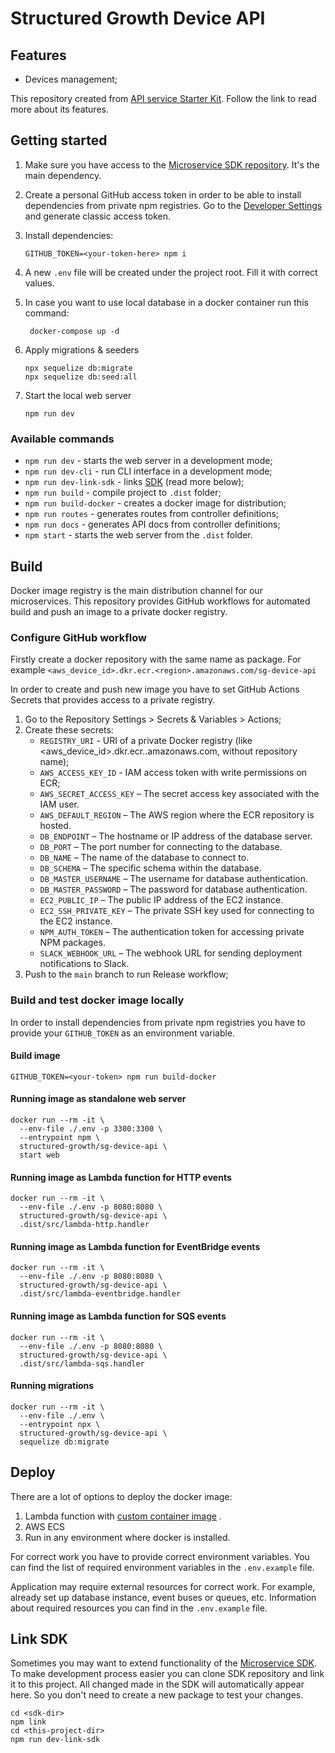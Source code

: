 # Structured Growth Device API

## Features

- Devices management;

This repository created from [API service Starter Kit](https://github.com/Structured-Growth/api-service-starter-kit).
Follow the link to read more about its features.

## Getting started

1. Make sure you have access to
   the [Microservice SDK repository](https://github.com/Structured-Growth/microservice-sdk-ts). It's the main
   dependency.

2. Create a personal GitHub access token in order to be able to install dependencies from private npm registries. Go to
   the [Developer Settings](https://github.com/settings/tokens) and generate classic access token.

3. Install dependencies:
    ```shell
    GITHUB_TOKEN=<your-token-here> npm i
    ```

4. A new `.env` file will be created under the project root. Fill it with correct values.

6. In case you want to use local database in a docker container run this command:
    ```shell
     docker-compose up -d
     ```

7. Apply migrations & seeders
    ```shell
    npx sequelize db:migrate
    npx sequelize db:seed:all
    ```

8. Start the local web server
    ```shell
    npm run dev
    ```

### Available commands

- `npm run dev` - starts the web server in a development mode;
- `npm run dev-cli` - run CLI interface in a development mode;
- `npm run dev-link-sdk` - links [SDK]((https://github.com/Structured-Growth/microservice-sdk-ts)) (read more below);
- `npm run build` - compile project to `.dist` folder;
- `npm run build-docker` - creates a docker image for distribution;
- `npm run routes` - generates routes from controller definitions;
- `npm run docs` - generates API docs from controller definitions;
- `npm start` - starts the web server from the `.dist` folder.

## Build

Docker image registry is the main distribution channel for our microservices. This repository provides GitHub workflows
for automated build and push an image to a private docker registry.

### Configure GitHub workflow

Firstly create a docker repository with the same name as package. For
example `<aws_device_id>.dkr.ecr.<region>.amazonaws.com/sg-device-api`

In order to create and push new image you have to set GitHub Actions Secrets that provides access to a private registry.

1. Go to the Repository Settings > Secrets & Variables > Actions;
2. Create these secrets:
    - `REGISTRY_URI` - URI of a private Docker registry (like <aws_device_id>.dkr.ecr.<region>.amazonaws.com, without
      repository name);
    - `AWS_ACCESS_KEY_ID` - IAM access token with write permissions on ECR;
   - `AWS_SECRET_ACCESS_KEY` – The secret access key associated with the IAM user.
   - `AWS_DEFAULT_REGION` – The AWS region where the ECR repository is hosted.
   - `DB_ENDPOINT` – The hostname or IP address of the database server.
   - `DB_PORT` – The port number for connecting to the database.
   - `DB_NAME` – The name of the database to connect to.
   - `DB_SCHEMA` – The specific schema within the database.
   - `DB_MASTER_USERNAME` – The username for database authentication.
   - `DB_MASTER_PASSWORD` – The password for database authentication.
   - `EC2_PUBLIC_IP` – The public IP address of the EC2 instance.
   - `EC2_SSH_PRIVATE_KEY` – The private SSH key used for connecting to the EC2 instance.
   - `NPM_AUTH_TOKEN` – The authentication token for accessing private NPM packages.
   - `SLACK_WEBHOOK_URL` – The webhook URL for sending deployment notifications to Slack.
3. Push to the `main` branch to run Release workflow;

### Build and test docker image locally

In order to install dependencies from private npm registries you have to provide your `GITHUB_TOKEN` as an environment
variable.

#### Build image

```
GITHUB_TOKEN=<your-token> npm run build-docker
```

#### Running image as standalone web server

```shell
docker run --rm -it \
  --env-file ./.env -p 3300:3300 \
  --entrypoint npm \
  structured-growth/sg-device-api \
  start web
```

#### Running image as Lambda function for HTTP events

```shell
docker run --rm -it \
  --env-file ./.env -p 8080:8080 \
  structured-growth/sg-device-api \
  .dist/src/lambda-http.handler
```

#### Running image as Lambda function for EventBridge events

```shell
docker run --rm -it \
  --env-file ./.env -p 8080:8080 \
  structured-growth/sg-device-api \
  .dist/src/lambda-eventbridge.handler
```

#### Running image as Lambda function for SQS events

```shell
docker run --rm -it \
  --env-file ./.env -p 8080:8080 \
  structured-growth/sg-device-api \
  .dist/src/lambda-sqs.handler
```

#### Running migrations

```shell
docker run --rm -it \
  --env-file ./.env \
  --entrypoint npx \
  structured-growth/sg-device-api \
  sequelize db:migrate
```

## Deploy

There are a lot of options to deploy the docker image:

1. Lambda function
   with [custom container image](https://docs.aws.amazon.com/AWSCloudFormation/latest/UserGuide/aws-properties-lambda-function-code.html#cfn-lambda-function-code-imageuri)
   .
2. AWS ECS
3. Run in any environment where docker is installed.

For correct work you have to provide correct environment variables. You can find the list of required environment
variables in the `.env.example` file.

Application may require external resources for correct work. For example, already set up database instance, event buses
or queues, etc. Information about required resources you can find in the `.env.example` file.

## Link SDK

Sometimes you may want to extend functionality of
the [Microservice SDK](https://github.com/Structured-Growth/microservice-sdk-ts). To make development process easier you
can clone SDK repository and link it to this project. All changed made in the SDK will automatically appear here. So you
don't need to create a new package to test your changes.

```shell
cd <sdk-dir>
npm link
cd <this-project-dir>
npm run dev-link-sdk
```

